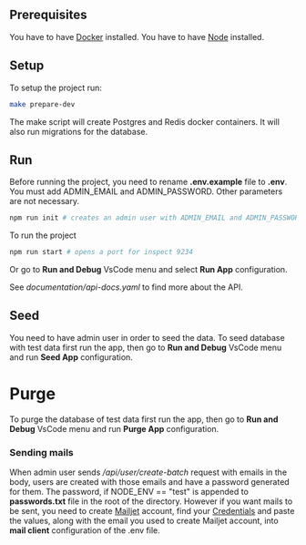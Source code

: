 ## Prerequisites

You have to have [Docker](https://docs.docker.com/engine/install/) installed.
You have to have [Node](https://nodejs.org/en/download/package-manager#nvm) installed.

## Setup

To setup the project run:

```bash
make prepare-dev
```

The make script will create Postgres and Redis docker containers. It will also run migrations for the database.

## Run

Before running the project, you need to rename **.env.example** file to **.env**. You must add ADMIN_EMAIL and ADMIN_PASSWORD. Other parameters are not necessary.

```bash
npm run init # creates an admin user with ADMIN_EMAIL and ADMIN_PASSWORD
```

To run the project

```bash
npm run start # opens a port for inspect 9234
```

Or go to **Run and Debug** VsCode menu and select **Run App** configuration.

See _*documentation/api-docs.yaml*_ to find more about the API.

## Seed

You need to have admin user in order to seed the data.
To seed database with test data first run the app, then go to **Run and Debug** VsCode menu and run **Seed App** configuration.

# Purge

To purge the database of test data first run the app, then go to **Run and Debug** VsCode menu and run **Purge App** configuration.

### Sending mails

When admin user sends _/api/user/create-batch_ request with emails in the body, users are created with those emails and have a password generated for them. The password, if NODE_ENV == "test" is appended to **passwords.txt** file in the root of the directory.
However if you want mails to be sent, you need to create [Mailjet](https://app.mailjet.com/signin?) account, find your [Credentials](https://app.mailjet.com/account/apikeys) and paste the values, along with the email you used to create Mailjet account, into **mail client** configuration of the .env file.
